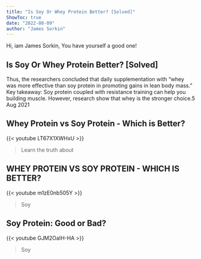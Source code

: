 ```yaml
---
title: "Is Soy Or Whey Protein Better? [Solved]"
ShowToc: true 
date: "2022-08-09"
author: "James Sorkin" 
---
```


Hi, iam James Sorkin, You have yourself a good one!
## Is Soy Or Whey Protein Better? [Solved]
Thus, the researchers concluded that daily supplementation with “whey was more effective than soy protein
in promoting gains in lean body mass.” Key takeaway: Soy protein coupled with resistance training can help you building muscle. However, research show that whey is the stronger choice.5 Aug 2021

## Whey Protein vs Soy Protein - Which is Better?
{{< youtube LT67X1XWHxU >}}
>Learn the truth about 

## WHEY PROTEIN VS SOY PROTEIN - WHICH IS BETTER?
{{< youtube m1zE0nb505Y >}}
>Soy

## Soy Protein: Good or Bad?
{{< youtube GJM2OaIH-HA >}}
>Soy

